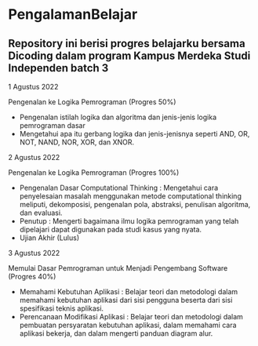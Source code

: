 # PengalamanBelajar

Repository ini berisi progres belajarku bersama Dicoding dalam program Kampus Merdeka Studi Independen batch 3
--
1 Agustus 2022

Pengenalan ke Logika Pemrograman (Progres 50%)
- Pengenalan istilah logika dan algoritma dan jenis-jenis logika pemrograman dasar
- Mengetahui apa itu gerbang logika dan jenis-jenisnya seperti AND, OR, NOT, NAND, NOR, XOR, dan XNOR.

2 Agustus 2022

Pengenalan ke Logika Pemrograman (Progres 100%)
- Pengenalan Dasar Computational Thinking : Mengetahui cara penyelesaian masalah menggunakan metode computational thinking meliputi, dekomposisi, pengenalan pola, abstraksi, penulisan algoritma, dan evaluasi.
- Penutup : Mengerti bagaimana ilmu logika pemrograman yang telah dipelajari dapat digunakan pada studi kasus yang nyata.
- Ujian Akhir (Lulus)

3 Agustus 2022

Memulai Dasar Pemrograman untuk Menjadi Pengembang Software (Progres 40%)
- Memahami Kebutuhan Aplikasi : Belajar teori dan metodologi dalam memahami kebutuhan aplikasi dari sisi pengguna beserta dari sisi spesifikasi teknis aplikasi.
- Perencanaan Modifikasi Aplikasi : Belajar teori dan metodologi dalam pembuatan persyaratan kebutuhan aplikasi, dalam memahami cara aplikasi bekerja, dan dalam mengerti panduan diagram alur. 
